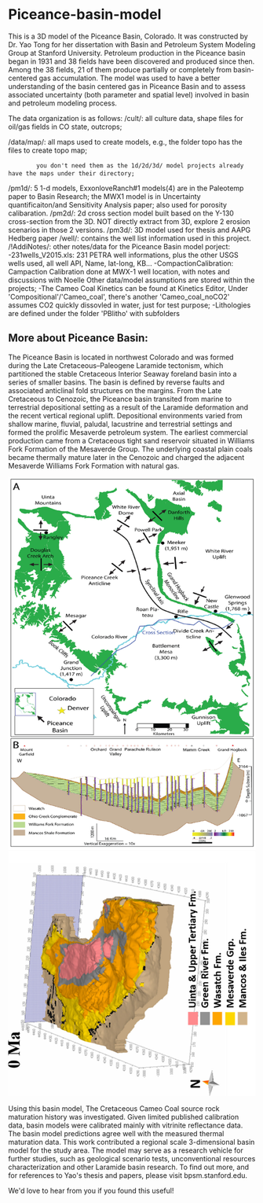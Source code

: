 # Piceance-basin-model

This is a 3D model of the Piceance Basin, Colorado. It was constructed by Dr. Yao Tong for her dissertation with Basin and Petroleum System Modeling Group at Stanford University. Petroleum production in the Piceance basin began in 1931 and 38 fields have been discovered and produced since then. Among the 38 fields, 21 of them produce partially or completely from basin-centered gas accumulation. The model was used to have a better understanding of the basin centered gas in Piceance Basin and to assess associated uncertainty (both parameter and spatial level) involved in basin and petroleum modeling process. 

The data organization is as follows:
/cult/: all culture data, shape files for oil/gas fields in CO state, outcrops;

/data/map/: all maps used to create models, e.g., the folder topo has the files to create topo map;

            you don't need them as the 1d/2d/3d/ model projects already have the maps under their directory;
/pm1d/: 5 1-d models, ExxonloveRanch#1 models(4) are in the Paleotemp paper to Basin Research; 
	the MWX1 model is in Uncertainty quantificaiton/and Sensitivity Analysis paper; also used for porosity calibaration.
/pm2d/: 2d cross section model built based on the Y-130 cross-section from the 3D. 
	NOT directly extract from 3D, 
	explore 2 erosion scenarios in those 2 versions.
/pm3d/: 3D model used for thesis and AAPG Hedberg paper
/well/: contains the well list information used in this project.
/!AddiNotes/: other notes/data for the Piceance Basin model porject:
	-231wells_V2015.xls: 231 PETRA well informations, plus the other USGS wells used, all well API, Name, lat-long, KB...
	-CompactionCalibration: Campaction Calibration done at MWX-1 well location, with notes and discussions with Noelle
Other data/model assumptions are stored within the projects;
	-The Cameo Coal Kinetics can be found at Kinetics Editor, Under 'Compositional'/'Cameo_coal', there's another 'Cameo_coal_noCO2' assumes CO2 quickly dissovled in water, just for test purpose;
	-Lithologies are defined under the folder 'PBlitho' with subfolders
	
## More about Piceance Basin:
The Piceance Basin is located in northwest Colorado and was formed during the Late Cretaceous–Paleogene Laramide tectonism, which partitioned the stable Cretaceous
Interior Seaway foreland basin into a series of smaller basins. The basin is defined by reverse faults and associated anticlinal fold structures on the margins.
From the Late Cretaceous to Cenozoic, the Piceance basin transited from marine to terrestrial depositional setting as a result of the Laramide deformation and the recent
vertical regional uplift. Depositional environments varied from shallow marine, fluvial, paludal, lacustrine and terrestrial settings and formed the prolific Mesaverde petroleum system. The earliest commercial production came from a Cretaceous tight sand reservoir situated in Williams Fork Formation of the Mesaverde Group. The underlying coastal plain coals became thermally mature later in the Cenozoic and charged the adjacent Mesaverde Williams Fork Formation with natural gas.

<img src="https://github.com/StanfordBPSM/Piceance-basin-model//blob/master/figures/yao1.PNG" width="600">

<img src="https://github.com/StanfordBPSM/Piceance-basin-model//blob/master/figures/yao2.PNG" width="600">

Using this basin model, The Cretaceous Cameo Coal source rock maturation history was investigated. Given limited published calibration data, basin models were calibrated mainly with vitrinite reflectance data. The basin model predictions agree well with the measured thermal maturation data. This work contributed a regional scale 3-dimensional basin model for the study area. The model may serve as a research vehicle for further studies, such as geological scenario tests, unconventional resources characterization and other Laramide basin research. To find out more, and for references to Yao's thesis and papers, please visit bpsm.stanford.edu.
  
 We'd love to hear from you if you found this useful!
